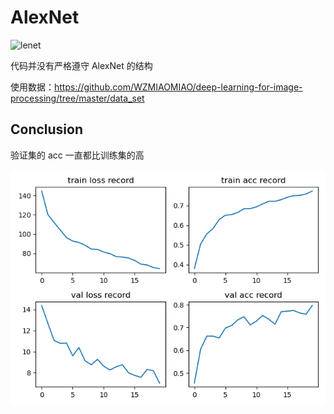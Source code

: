 # AlexNet

![lenet](https://cdn.jsdelivr.net/gh/hucorz/image-processing-by-dl/img/classification/alexnet.png)

代码并没有严格遵守 AlexNet 的结构

使用数据：https://github.com/WZMIAOMIAO/deep-learning-for-image-processing/tree/master/data_set

## Conclusion

验证集的 acc 一直都比训练集的高

![](./output/result.png)